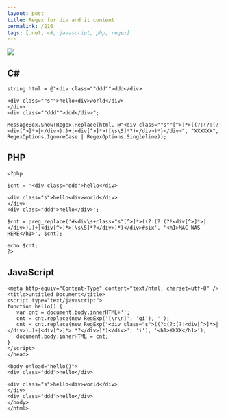 ```yaml
---
layout: post
title: Regex for div and it content
permalink: /216
tags: [.net, c#, javascript, php, regex]
---
```


![](http://mac-blog.org.ua/wp-content/uploads/image03.png)

## C#



    string html = @"<div class=""ddd"">ddd</div>

    <div class=""s"">hello<div>world</div>
    </div>
    <div class=""ddd"">ddd</div>";

    MessageBox.Show(Regex.Replace(html, @"<div class=""s""[^>]*>((?:(?:(?!<div[^>]*>|</div>).)+|<div[^>]*>([\s\S]*?)</div>)*)</div>", "XXXXXX", RegexOptions.IgnoreCase | RegexOptions.Singleline));


## PHP



    <?php

    $cnt = '<div class="ddd">hello</div>

    <div class="s">hello<div>world</div>
    </div>
    <div class="ddd">hello</div>';

    $cnt = preg_replace('#<div\s+class="s"[^>]*>((?:(?:(?!<div[^>]*>|</div>).)+|<div[^>]*>[\s\S]*?</div>)*)</div>#six', '<h1>MAC WAS HERE</h1>', $cnt);

    echo $cnt;
    ?>


## JavaScript



    <meta http-equiv="Content-Type" content="text/html; charset=utf-8" />
    <title>Untitled Document</title>
    <script type="text/javascript">
    function hello() {
       var cnt = document.body.innerHTML+'';
       cnt = cnt.replace(new RegExp('[\r\n]', 'gi'), '');
       cnt = cnt.replace(new RegExp('<div class="s">((?:(?:(?!<div[^>]*>|</div>).)+|<div[^>]*>.*?</div>)*)</div>', 'i'), '<h1>XXXX</h1>');
       document.body.innerHTML = cnt;
    }
    </script>
    </head>

    <body onload="hello()">
    <div class="ddd">hello</div>

    <div class="s">hello<div>world</div>
    </div>
    <div class="ddd">hello</div>
    </body>
    </html>

